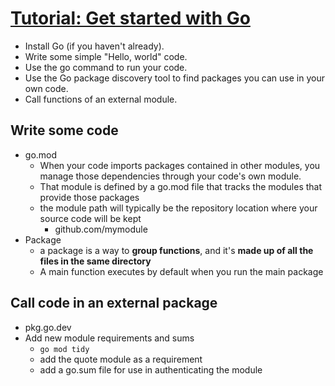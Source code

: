 # [Tutorial: Get started with Go](https://go.dev/doc/tutorial/getting-started)

* Install Go (if you haven't already).
* Write some simple "Hello, world" code.
* Use the go command to run your code.
* Use the Go package discovery tool to find packages you can use in your own code.
* Call functions of an external module.

## Write some code

* go.mod
  * When your code imports packages contained in other modules, you manage those dependencies through your code's own module. 
  * That module is defined by a go.mod file that tracks the modules that provide those packages
  * the module path will typically be the repository location where your source code will be kept
    * github.com/mymodule
* Package
  * a package is a way to **group functions**, and it's **made up of all the files in the same directory**
  * A main function executes by default when you run the main package

## Call code in an external package

* pkg.go.dev
* Add new module requirements and sums
  * ```go mod tidy```
  * add the quote module as a requirement
  * add a go.sum file for use in authenticating the module
